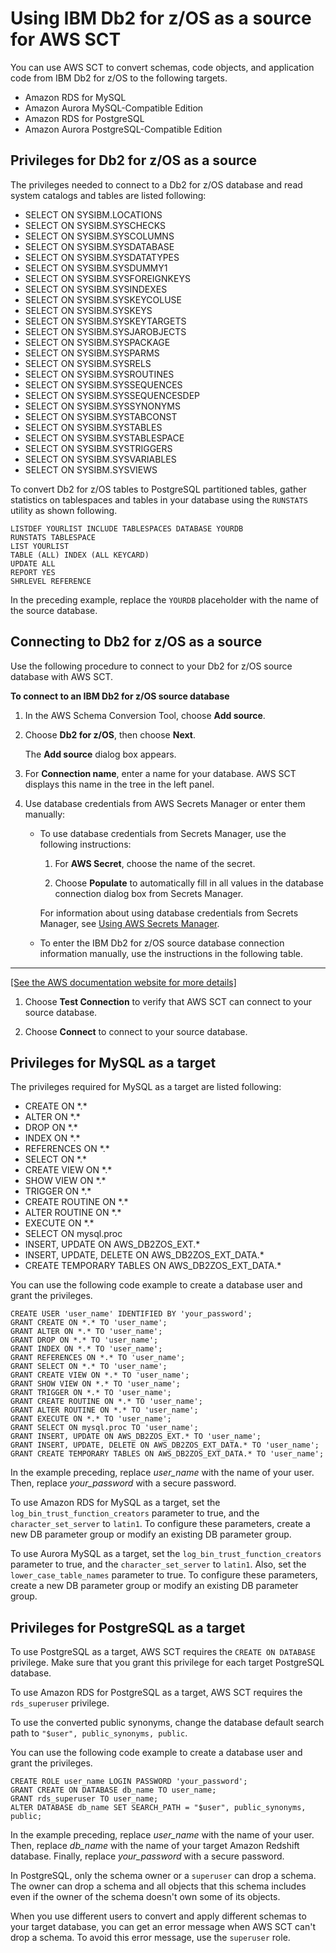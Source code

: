 # Using IBM Db2 for z/OS as a source for AWS SCT<a name="CHAP_Source.DB2zOS"></a>

You can use AWS SCT to convert schemas, code objects, and application code from IBM Db2 for z/OS to the following targets\.
+ Amazon RDS for MySQL
+ Amazon Aurora MySQL\-Compatible Edition
+ Amazon RDS for PostgreSQL
+ Amazon Aurora PostgreSQL\-Compatible Edition

## Privileges for Db2 for z/OS as a source<a name="CHAP_Source.DB2zOS.Permissions"></a>

The privileges needed to connect to a Db2 for z/OS database and read system catalogs and tables are listed following:
+ SELECT ON SYSIBM\.LOCATIONS
+ SELECT ON SYSIBM\.SYSCHECKS
+ SELECT ON SYSIBM\.SYSCOLUMNS
+ SELECT ON SYSIBM\.SYSDATABASE
+ SELECT ON SYSIBM\.SYSDATATYPES
+ SELECT ON SYSIBM\.SYSDUMMY1
+ SELECT ON SYSIBM\.SYSFOREIGNKEYS
+ SELECT ON SYSIBM\.SYSINDEXES
+ SELECT ON SYSIBM\.SYSKEYCOLUSE
+ SELECT ON SYSIBM\.SYSKEYS
+ SELECT ON SYSIBM\.SYSKEYTARGETS
+ SELECT ON SYSIBM\.SYSJAROBJECTS
+ SELECT ON SYSIBM\.SYSPACKAGE
+ SELECT ON SYSIBM\.SYSPARMS
+ SELECT ON SYSIBM\.SYSRELS
+ SELECT ON SYSIBM\.SYSROUTINES
+ SELECT ON SYSIBM\.SYSSEQUENCES
+ SELECT ON SYSIBM\.SYSSEQUENCESDEP
+ SELECT ON SYSIBM\.SYSSYNONYMS
+ SELECT ON SYSIBM\.SYSTABCONST
+ SELECT ON SYSIBM\.SYSTABLES
+ SELECT ON SYSIBM\.SYSTABLESPACE
+ SELECT ON SYSIBM\.SYSTRIGGERS
+ SELECT ON SYSIBM\.SYSVARIABLES
+ SELECT ON SYSIBM\.SYSVIEWS

To convert Db2 for z/OS tables to PostgreSQL partitioned tables, gather statistics on tablespaces and tables in your database using the `RUNSTATS` utility as shown following\.

```
LISTDEF YOURLIST INCLUDE TABLESPACES DATABASE YOURDB 
RUNSTATS TABLESPACE
LIST YOURLIST
TABLE (ALL) INDEX (ALL KEYCARD)
UPDATE ALL
REPORT YES
SHRLEVEL REFERENCE
```

In the preceding example, replace the `YOURDB` placeholder with the name of the source database\.

## Connecting to Db2 for z/OS as a source<a name="CHAP_Source.DB2zOS.Connecting"></a>

Use the following procedure to connect to your Db2 for z/OS source database with AWS SCT\.

**To connect to an IBM Db2 for z/OS source database**

1. In the AWS Schema Conversion Tool, choose **Add source**\.

1. Choose **Db2 for z/OS**, then choose **Next**\.

   The **Add source** dialog box appears\.

1. For **Connection name**, enter a name for your database\. AWS SCT displays this name in the tree in the left panel\. 

1. Use database credentials from AWS Secrets Manager or enter them manually:
   + To use database credentials from Secrets Manager, use the following instructions:

     1. For **AWS Secret**, choose the name of the secret\.

     1. Choose **Populate** to automatically fill in all values in the database connection dialog box from Secrets Manager\.

     For information about using database credentials from Secrets Manager, see [Using AWS Secrets Manager](CHAP_UserInterface.md#CHAP_UserInterface.SecretsManager)\.
   + To enter the IBM Db2 for z/OS source database connection information manually, use the instructions in the following table\.  
****    
[\[See the AWS documentation website for more details\]](http://docs.aws.amazon.com/SchemaConversionTool/latest/userguide/CHAP_Source.DB2zOS.html)

1. Choose **Test Connection** to verify that AWS SCT can connect to your source database\.

1. Choose **Connect** to connect to your source database\.

## Privileges for MySQL as a target<a name="CHAP_Source.DB2zOS.ConfigureMySQL"></a>

The privileges required for MySQL as a target are listed following:
+ CREATE ON \*\.\*
+ ALTER ON \*\.\*
+ DROP ON \*\.\*
+ INDEX ON \*\.\*
+ REFERENCES ON \*\.\*
+ SELECT ON \*\.\*
+ CREATE VIEW ON \*\.\*
+ SHOW VIEW ON \*\.\*
+ TRIGGER ON \*\.\*
+ CREATE ROUTINE ON \*\.\*
+ ALTER ROUTINE ON \*\.\*
+ EXECUTE ON \*\.\*
+ SELECT ON mysql\.proc
+ INSERT, UPDATE ON AWS\_DB2ZOS\_EXT\.\*
+ INSERT, UPDATE, DELETE ON AWS\_DB2ZOS\_EXT\_DATA\.\*
+ CREATE TEMPORARY TABLES ON AWS\_DB2ZOS\_EXT\_DATA\.\*

You can use the following code example to create a database user and grant the privileges\.

```
CREATE USER 'user_name' IDENTIFIED BY 'your_password';
GRANT CREATE ON *.* TO 'user_name';
GRANT ALTER ON *.* TO 'user_name';
GRANT DROP ON *.* TO 'user_name';
GRANT INDEX ON *.* TO 'user_name';
GRANT REFERENCES ON *.* TO 'user_name';
GRANT SELECT ON *.* TO 'user_name';
GRANT CREATE VIEW ON *.* TO 'user_name';
GRANT SHOW VIEW ON *.* TO 'user_name';
GRANT TRIGGER ON *.* TO 'user_name';
GRANT CREATE ROUTINE ON *.* TO 'user_name';
GRANT ALTER ROUTINE ON *.* TO 'user_name';
GRANT EXECUTE ON *.* TO 'user_name';
GRANT SELECT ON mysql.proc TO 'user_name';
GRANT INSERT, UPDATE ON AWS_DB2ZOS_EXT.* TO 'user_name';
GRANT INSERT, UPDATE, DELETE ON AWS_DB2ZOS_EXT_DATA.* TO 'user_name';
GRANT CREATE TEMPORARY TABLES ON AWS_DB2ZOS_EXT_DATA.* TO 'user_name';
```

In the example preceding, replace *user\_name* with the name of your user\. Then, replace *your\_password* with a secure password\.

To use Amazon RDS for MySQL as a target, set the `log_bin_trust_function_creators` parameter to true, and the `character_set_server` to `latin1`\. To configure these parameters, create a new DB parameter group or modify an existing DB parameter group\.

To use Aurora MySQL as a target, set the `log_bin_trust_function_creators` parameter to true, and the `character_set_server` to `latin1`\. Also, set the `lower_case_table_names` parameter to true\. To configure these parameters, create a new DB parameter group or modify an existing DB parameter group\.

## Privileges for PostgreSQL as a target<a name="CHAP_Source.DB2zOS.ConfigurePostgreSQL"></a>

To use PostgreSQL as a target, AWS SCT requires the `CREATE ON DATABASE` privilege\. Make sure that you grant this privilege for each target PostgreSQL database\.

To use Amazon RDS for PostgreSQL as a target, AWS SCT requires the `rds_superuser` privilege\.

To use the converted public synonyms, change the database default search path to `"$user", public_synonyms, public`\.

You can use the following code example to create a database user and grant the privileges\.

```
CREATE ROLE user_name LOGIN PASSWORD 'your_password';
GRANT CREATE ON DATABASE db_name TO user_name;
GRANT rds_superuser TO user_name;
ALTER DATABASE db_name SET SEARCH_PATH = "$user", public_synonyms, public;
```

In the example preceding, replace *user\_name* with the name of your user\. Then, replace *db\_name* with the name of your target Amazon Redshift database\. Finally, replace *your\_password* with a secure password\.

In PostgreSQL, only the schema owner or a `superuser` can drop a schema\. The owner can drop a schema and all objects that this schema includes even if the owner of the schema doesn't own some of its objects\.

When you use different users to convert and apply different schemas to your target database, you can get an error message when AWS SCT can't drop a schema\. To avoid this error message, use the `superuser` role\. 